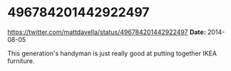 # 496784201442922497
https://twitter.com/mattdavella/status/496784201442922497
**Date:** 2014-08-05

This generation's handyman is just really good at putting together IKEA furniture.
